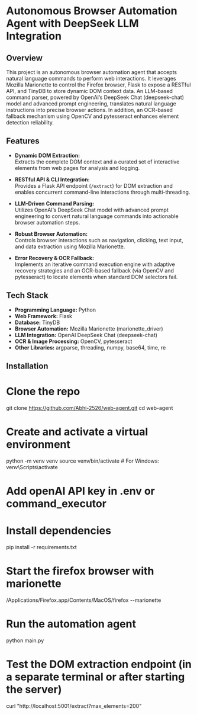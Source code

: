 # Autonomous Browser Automation Agent with DeepSeek LLM Integration

## Overview
This project is an autonomous browser automation agent that accepts natural language commands to perform web interactions. It leverages Mozilla Marionette to control the Firefox browser, Flask to expose a RESTful API, and TinyDB to store dynamic DOM context data. An LLM-based command parser, powered by OpenAI’s DeepSeek Chat (deepseek-chat) model and advanced prompt engineering, translates natural language instructions into precise browser actions. In addition, an OCR-based fallback mechanism using OpenCV and pytesseract enhances element detection reliability.

## Features
- **Dynamic DOM Extraction:**  
  Extracts the complete DOM context and a curated set of interactive elements from web pages for analysis and logging.
  
- **RESTful API & CLI Integration:**  
  Provides a Flask API endpoint (`/extract`) for DOM extraction and enables concurrent command-line interactions through multi-threading.
  
- **LLM-Driven Command Parsing:**  
  Utilizes OpenAI’s DeepSeek Chat model with advanced prompt engineering to convert natural language commands into actionable browser automation steps.
  
- **Robust Browser Automation:**  
  Controls browser interactions such as navigation, clicking, text input, and data extraction using Mozilla Marionette.
  
- **Error Recovery & OCR Fallback:**  
  Implements an iterative command execution engine with adaptive recovery strategies and an OCR-based fallback (via OpenCV and pytesseract) to locate elements when standard DOM selectors fail.

## Tech Stack
- **Programming Language:** Python  
- **Web Framework:** Flask  
- **Database:** TinyDB  
- **Browser Automation:** Mozilla Marionette (marionette_driver)  
- **LLM Integration:** OpenAI DeepSeek Chat (deepseek-chat)  
- **OCR & Image Processing:** OpenCV, pytesseract  
- **Other Libraries:** argparse, threading, numpy, base64, time, re

## Installation

# Clone the repo
git clone https://github.com/Abhi-2526/web-agent.git
cd web-agent

# Create and activate a virtual environment
python -m venv venv
source venv/bin/activate   # For Windows: venv\Scripts\activate

# Add openAI API key in .env or command_executor

# Install dependencies
pip install -r requirements.txt

# Start the firefox browser with marionette
/Applications/Firefox.app/Contents/MacOS/firefox --marionette

# Run the automation agent
python main.py

# Test the DOM extraction endpoint (in a separate terminal or after starting the server)
curl "http://localhost:5001/extract?max_elements=200"

